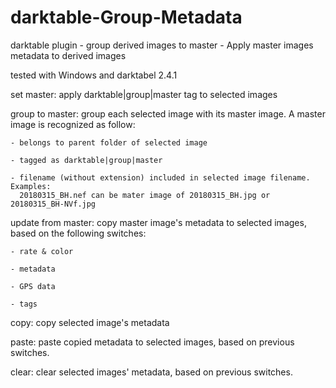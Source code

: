 # darktable-Group-Metadata
darktable plugin - group derived images to master - Apply master images metadata to derived images

tested with Windows and darktabel 2.4.1

set master: apply darktable|group|master tag to selected images

group to master: group each selected image with its master image.
  A master image is recognized as follow:
  
    - belongs to parent folder of selected image
    
    - tagged as darktable|group|master
    
    - filename (without extension) included in selected image filename. Examples:
      20180315_BH.nef can be mater image of 20180315_BH.jpg or 20180315_BH-NVf.jpg

update from master: copy master image's metadata to selected images, based on the following switches:

    - rate & color
  
    - metadata
  
    - GPS data
  
    - tags

copy: copy selected image's metadata

paste: paste copied metadata to selected images, based on previous switches.

clear: clear selected images' metadata, based on previous switches.
